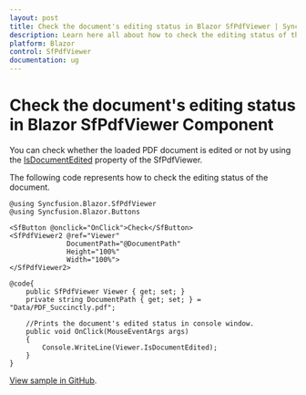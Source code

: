 ```yaml
---
layout: post
title: Check the document's editing status in Blazor SfPdfViewer | Syncfusion®
description: Learn here all about how to check the editing status of the document in Syncfusion® Blazor SfPdfViewer component.
platform: Blazor
control: SfPdfViewer
documentation: ug
---
```


# Check the document's editing status in Blazor SfPdfViewer Component

You can check whether the loaded PDF document is edited or not by using the [IsDocumentEdited](https://help.syncfusion.com/cr/blazor/Syncfusion.Blazor.SfPdfViewer.PdfViewerBase.html#Syncfusion_Blazor_SfPdfViewer_PdfViewerBase_IsDocumentEdited) property of the SfPdfViewer.

The following code represents how to check the editing status of the document.

```cshtml
@using Syncfusion.Blazor.SfPdfViewer
@using Syncfusion.Blazor.Buttons

<SfButton @onclick="OnClick">Check</SfButton>
<SfPdfViewer2 @ref="Viewer"
              DocumentPath="@DocumentPath"
              Height="100%"
              Width="100%">
</SfPdfViewer2>

@code{
    public SfPdfViewer Viewer { get; set; }
    private string DocumentPath { get; set; } = "Data/PDF_Succinctly.pdf";

    //Prints the document's edited status in console window.
    public void OnClick(MouseEventArgs args)
    {
        Console.WriteLine(Viewer.IsDocumentEdited);
    }
}
```

[View sample in GitHub](https://github.com/SyncfusionExamples/blazor-pdf-viewer-examples/tree/master/Common/Document%20editing%20status).